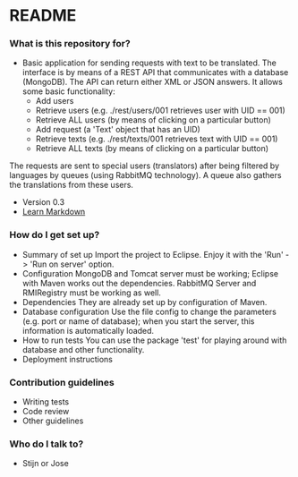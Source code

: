 # README #

### What is this repository for? ###

* Basic application for sending requests with text to be translated. The interface is by means of a REST API that communicates with a database (MongoDB).
The API can return either XML or JSON answers. It allows some basic functionality:
	- Add users
	- Retrieve users (e.g. ./rest/users/001 retrieves user with UID == 001)
	- Retrieve ALL users (by means of clicking on a particular button)
	- Add request (a 'Text' object that has an UID)
	- Retrieve texts (e.g. ./rest/texts/001 retrieves text with UID == 001)
	- Retrieve ALL texts (by means of clicking on a particular button)	

The requests are sent to special users (translators) after being filtered by languages by queues (using RabbitMQ technology). A queue also gathers the translations from these users.

* Version 0.3
* [Learn Markdown](https://bitbucket.org/tutorials/markdowndemo)

### How do I get set up? ###

* Summary of set up
	Import the project to Eclipse. Enjoy it with the 'Run' -> 'Run on server' option.
* Configuration
	MongoDB and Tomcat server must be working; Eclipse with Maven works out the dependencies. RabbitMQ Server and RMIRegistry must be working as well.
* Dependencies
	They are already set up by configuration of Maven.
* Database configuration
	Use the file config to change the parameters (e.g. port or name of database); when you start the server, this information is automatically loaded.
* How to run tests
	You can use the package 'test' for playing around with database and other functionality.
* Deployment instructions

### Contribution guidelines ###

* Writing tests
* Code review
* Other guidelines

### Who do I talk to? ###

* Stijn or Jose